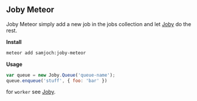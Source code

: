 Joby Meteor
-----------

Joby Meteor simply add a new job in the jobs collection and let [Joby](http://github.com/samjoch/joby) do the rest.

**Install**

```bash
meteor add samjoch:joby-meteor
```

**Usage**

```javascript
var queue = new Joby.Queue('queue-name');
queue.enqueue('stuff', { foo: 'bar' })
```

for `worker` see [Joby](http://github.com/samjoch/joby).